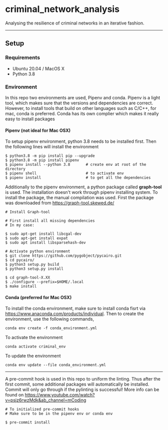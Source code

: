 # criminal_network_analysis
Analysing the resilience of criminal networks in an iterative fashion.


---
## Setup
### Requirements
* Ubuntu 20.04 / MacOS X
* Python 3.8

### Environment
In this repo two environments are used, Pipenv and conda. Pipenv is a light tool, which makes sure that the versions and dependencies are correct. However, to install tools that build on other languages such as C/C++, for mac, conda is preferred. Conda has its own complier which makes it really easy to install packages

#### Pipenv (not ideal for Mac OSX)
To setup pipenv environment, python 3.8 needs to be installed first. Then the following lines will install the environment

    $ python3.8 -m pip install pip --upgrade
    $ python3.8 -m pip install pipenv
    $ pipenv install --python 3.8       # create env at root of the directory
    $ pipenv shell                      # to activate env
    $ pipenv install                    # to get all the dependencies

Additionally to the pipenv environment, a python package called **graph-tool** is used. The installation doesn't work through pipenv installing system. To install the package, the manual compilation was used. First the package was downloaded from https://graph-tool.skewed.de/

    # Install Graph-tool

    # First install all missing dependencies
    # In my case:

    $ sudo apt-get install libcgal-dev
    $ sudo apt-get install expat
    $ sudo apt install libsparsehash-dev

    # Activate python environment
    $ git clone https://github.com/pygobject/pycairo.git
    $ cd pycairo/
    $ python3 setup.py build
    $ python3 setup.py install

    $ cd graph-tool-X.XX
    $ ./configure --prefix=$HOME/.local
    $ make install


#### Conda (preferred for Mac OSX)
To install the conda environment, make sure to install conda fisrt via https://www.anaconda.com/products/individual. Then to create the environment, use the following commands,

    conda env create -f conda_environment.yml

To activate the environment

    conda activate criminal_env

To update the environment

    conda env update --file conda_environment.yml


---

A pre-commit hook is used in this repo to uniform the linting. Thus after the first commit, some additional packages will automatically be installed. Commit will only go through if the pylinting is successful! More info can be found on https://www.youtube.com/watch?v=psjz6rwzMdk&ab_channel=mCoding

    # To initialized pre-commit hooks
    # Make sure to be in the pipenv env or conda env

    $ pre-commit install
